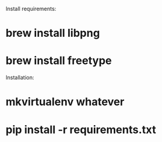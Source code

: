 Install requirements:
# brew install libpng
# brew install freetype

Installation:
# mkvirtualenv whatever
# pip install -r requirements.txt